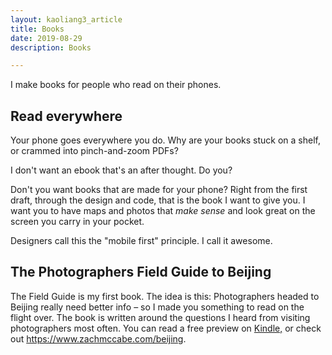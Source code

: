 ```yaml
---
layout: kaoliang3_article
title: Books
date: 2019-08-29
description: Books

---
```


I make books for people who read on their phones.


## Read everywhere

Your phone goes everywhere you do. Why are your books stuck on a shelf, or crammed into pinch-and-zoom PDFs?

I don't want an ebook that's an after thought. Do you? 

Don't you want books that are made for your phone? Right from the first draft, through the design and code, that is the book I want to give you. I want you to have maps and photos that *make sense* and look great on the screen you carry in your pocket.

Designers call this the "mobile first" principle. I call it awesome.



## The Photographers Field Guide to Beijing

The Field Guide is my first book. The idea is this: Photographers headed to Beijing really need better info – so I made you something to read on the flight over. The book is written around the questions I heard from visiting photographers most often. You can read a free preview on [Kindle,](https://read.amazon.com/kp/embed?asin=B072FVKP45) or check out <https://www.zachmccabe.com/beijing>.
